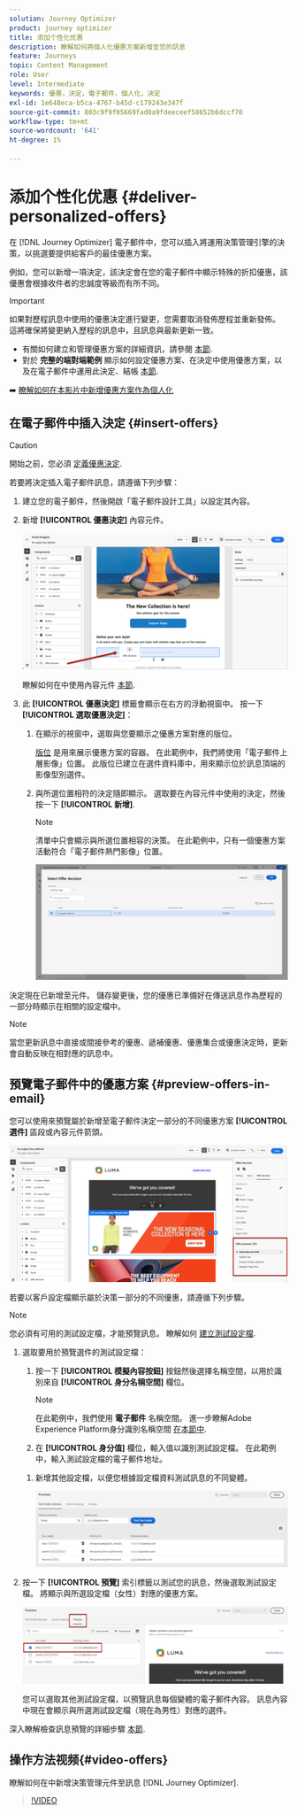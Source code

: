 ```yaml
---
solution: Journey Optimizer
product: journey optimizer
title: 添加个性化优惠
description: 瞭解如何將個人化優惠方案新增至您的訊息
feature: Journeys
topic: Content Management
role: User
level: Intermediate
keywords: 優惠，決定，電子郵件，個人化，決定
exl-id: 1e648eca-b5ca-4767-b45d-c179243e347f
source-git-commit: 803c9f9f05669fad0a9fdeeceef58652b6dccf70
workflow-type: tm+mt
source-wordcount: '641'
ht-degree: 1%

---
```


# 添加个性化优惠 {#deliver-personalized-offers}

在 [!DNL Journey Optimizer] 電子郵件中，您可以插入將運用決策管理引擎的決策，以挑選要提供給客戶的最佳優惠方案。

例如，您可以新增一項決定，該決定會在您的電子郵件中顯示特殊的折扣優惠，該優惠會根據收件者的忠誠度等級而有所不同。

>[!IMPORTANT]
>
>如果對歷程訊息中使用的優惠決定進行變更，您需要取消發佈歷程並重新發佈。  這將確保將變更納入歷程的訊息中，且訊息與最新更新一致。

* 有關如何建立和管理優惠方案的詳細資訊，請參閱 [本節](../offers/get-started/starting-offer-decisioning.md).
* 對於 **完整的端對端範例** 顯示如何設定優惠方案、在決定中使用優惠方案，以及在電子郵件中運用此決定、結帳 [本節](../offers/offers-e2e.md#insert-decision-in-email).

➡️ [瞭解如何在本影片中新增優惠方案作為個人化](#video-offers)

## 在電子郵件中插入決定 {#insert-offers}

>[!CAUTION]
>
>開始之前，您必須 [定義優惠決定](../offers/offer-activities/create-offer-activities.md).

若要將決定插入電子郵件訊息，請遵循下列步驟：

1. 建立您的電子郵件，然後開啟「電子郵件設計工具」以設定其內容。

1. 新增 **[!UICONTROL 優惠決定]** 內容元件。

   ![](assets/deliver-offer-component.png)

   瞭解如何在中使用內容元件 [本節](content-components.md).

1. 此 **[!UICONTROL 優惠決定]** 標籤會顯示在右方的浮動視窗中。 按一下 **[!UICONTROL 選取優惠決定]**：

   1. 在顯示的視窗中，選取與您要顯示之優惠方案對應的版位。

      [版位](../offers/offer-library/creating-placements.md) 是用來展示優惠方案的容器。 在此範例中，我們將使用「電子郵件上層影像」位置。 此版位已建立在選件資料庫中，用來顯示位於訊息頂端的影像型別選件。

   1. 與所選位置相符的決定隨即顯示。 選取要在內容元件中使用的決定，然後按一下 **[!UICONTROL 新增]**.

      >[!NOTE]
      >
      >清單中只會顯示與所選位置相容的決策。 在此範例中，只有一個優惠方案活動符合「電子郵件熱門影像」位置。

      ![](assets/deliver-offer-placement.png)

決定現在已新增至元件。 儲存變更後，您的優惠已準備好在傳送訊息作為歷程的一部分時顯示在相關的設定檔中。

>[!NOTE]
>
>當您更新訊息中直接或間接參考的優惠、遞補優惠、優惠集合或優惠決定時，更新會自動反映在相對應的訊息中。

## 預覽電子郵件中的優惠方案 {#preview-offers-in-email}

您可以使用來預覽屬於新增至電子郵件決定一部分的不同優惠方案 **[!UICONTROL 選件]** 區段或內容元件箭頭。

![](assets/deliver-offer-preview.png)

若要以客戶設定檔顯示屬於決策一部分的不同優惠，請遵循下列步驟。

>[!NOTE]
>
>您必須有可用的測試設定檔，才能預覽訊息。 瞭解如何 [建立測試設定檔](../segment/creating-test-profiles.md).

1. 選取要用於預覽選件的測試設定檔：

   1. 按一下 **[!UICONTROL 模擬內容按鈕]** 按鈕然後選擇名稱空間，以用於識別來自 **[!UICONTROL 身分名稱空間]** 欄位。

      >[!NOTE]
      >
      >在此範例中，我們使用 **電子郵件** 名稱空間。 進一步瞭解Adobe Experience Platform身分識別名稱空間 [在本節中](../segment/get-started-identity.md).

   1. 在 **[!UICONTROL 身分值]** 欄位，輸入值以識別測試設定檔。 在此範例中，輸入測試設定檔的電子郵件地址。

   <!--For example enter smith@adobe.com and click the **[!UICONTROL Add profile]** button.-->

   1. 新增其他設定檔，以便您根據設定檔資料測試訊息的不同變體。

      ![](assets/deliver-offer-test-profiles.png)


1. 按一下 **[!UICONTROL 預覽]** 索引標籤以測試您的訊息，然後選取測試設定檔。 將顯示與所選設定檔（女性）對應的優惠方案。

   ![](assets/deliver-offer-test-profile-female-preview.png)

   您可以選取其他測試設定檔，以預覽訊息每個變體的電子郵件內容。 訊息內容中現在會顯示與所選測試設定檔（現在為男性）對應的選件。

深入瞭解檢查訊息預覽的詳細步驟 [本節](#preview-your-messages).

## 操作方法视频{#video-offers}

瞭解如何在中新增決策管理元件至訊息 [!DNL Journey Optimizer].

>[!VIDEO](https://video.tv.adobe.com/v/334088?quality=12)
